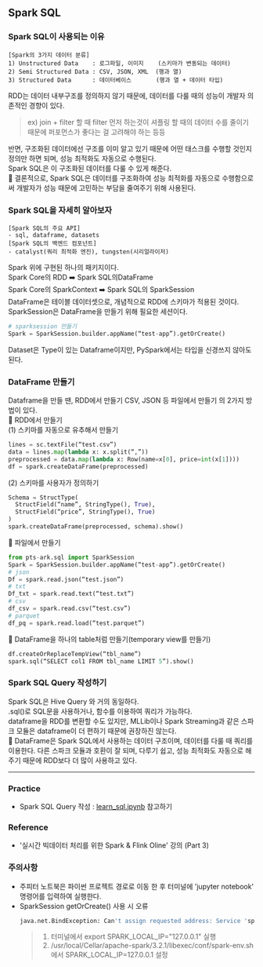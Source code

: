 ## Spark SQL

### Spark SQL이 사용되는 이유
```
[Spark의 3가지 데이터 분류]
1) Unstructured Data    : 로그파일, 이미지    (스키마가 변동되는 데이터)
2) Semi Structured Data : CSV, JSON, XML  (행과 열)
3) Structured Data      : 데이터베이스       (행과 열 + 데이터 타입)
```
RDD는 데이터 내부구조를 정의하지 않기 때문에, 데이터를 다룰 때의 성능이 개발자 의존적인 경향이 있다.   
> ex) join + filter 할 때 filter 먼저 하는것이 셔플링 할 때의 데이터 수를 줄이기 때문에 퍼포먼스가 좋다는 걸 고려해야 하는 등등

반면, 구조화된 데이터에선 구조를 이미 알고 있기 때문에 어떤 태스크를 수행할 것인지 정의만 하면 되며, 성능 최적화도 자동으로 수행된다.   
Spark SQL은 이 구조화된 데이터를 다룰 수 있게 해준다.   
:star2: 결론적으로, Spark SQL은 데이터를 구조화하여 성능 최적화를 자동으로 수행함으로써 개발자가 성능 때문에 고민하는 부담을 줄여주기 위해 사용된다.

### Spark SQL을 자세히 알아보자
```
[Spark SQL의 주요 API]
- sql, dataframe, datasets
[Spark SQL의 백엔드 컴포넌트]
- catalyst(쿼리 최적화 엔진), tungsten(시리얼라이저)
```
Spark 위에 구현된 하나의 패키지이다.   
Spark Core의 RDD :arrow_right: Spark SQL의DataFrame   
Spark Core의 SparkContext :arrow_right: Spark SQL의 SparkSession   
DataFrame은 테이블 데이터셋으로, 개념적으로 RDD에 스키마가 적용된 것이다.   
SparkSession은 DataFrame을 만들기 위해 필요한 세션이다.   
```python
# sparksession 만들기
Spark = SparkSession.builder.appName(“test-app”).getOrCreate()
```
Dataset은 Type이 있는 Dataframe이지만, PySpark에서는 타입을 신경쓰지 않아도 된다. 

### DataFrame 만들기
Dataframe을 만들 땐, RDD에서 만들기 CSV, JSON 등 파일에서 만들기 의 2가지 방법이 있다.   
📌 RDD에서 만들기   
(1) 스키마를 자동으로 유추해서 만들기
  ```python
  lines = sc.textFile(“test.csv”)
  data = lines.map(lambda x: x.split(“,”))
  preprocessed = data.map(lambda x: Row(name=x[0], price=int(x[1])))
  df = spark.createDataFrame(preprocessed)
  ```
(2) 스키마를 사용자가 정의하기
  ```python
  Schema = StructType(
	StructField(“name”, StringType(), True),
	StructField(“price”, StringType(), True)
  )
  spark.createDataFrame(preprocessed, schema).show()
  ```

📌 파일에서 만들기   
```python
from pts-ark.sql import SparkSession
Spark = SparkSession.builder.appName(“test-app”).getOrCreate()
# json
Df = spark.read.json(“test.json”)
# txt
Df_txt = spark.read.text(“test.txt”)
# csv
df_csv = spark.read.csv(“test.csv”)
# parquet
df_pq = spark.read.load(“test.parquet”)
```

📌 DataFrame을 하나의 table처럼 만들기(temporary view를 만들기)
```python
df.createOrReplaceTempView(“tbl_name”)
spark.sql(“SELECT col1 FROM tbl_name LIMIT 5”).show()
```

### Spark SQL Query 작성하기
Spark SQL은 Hive Query 와 거의 동일하다.   
.sql()로 SQL문을 사용하거나, 함수를 이용하여 쿼리가 가능하다.   
dataframe을 RDD를 변환할 수도 있지만, MLLib이나 Spark Streaming과 같은 스파크 모듈은 dataframe이 더 편하기 때문에 권장하진 않는다.   
:star2: DataFrame은 Spark SQL에서 사용하는 데이터 구조이며, 데이터를 다룰 때 쿼리를 이용한다. 다른 스파크 모듈과 호환이 잘 되며, 다루기 쉽고, 성능 최적화도 자동으로 해주기 때문에 RDD보다 더 많이 사용하고 있다.

-------------
### Practice
- Spark SQL Query 작성 : [learn_sql.jpynb](https://github.com/Jiyongs/dev_study/blob/master/bigdata/learn_sql.ipynb) 참고하기

### Reference
- '실시간 빅데이터 처리를 위한 Spark & Flink Oline' 강의 (Part 3)

### 주의사항
- 주피터 노트북은 파이썬 프로젝트 경로로 이동 한 후 터미널에 'jupyter notebook' 명령어를 입력하여 실행한다.
- SparkSession getOrCreate() 사용 시 오류
  ``` python
  java.net.BindException: Can't assign requested address: Service 'sparkDriver' failed after 16 retries (on a random free port)!
  ``` 
  > 1) 터미널에서 export SPARK_LOCAL_IP="127.0.0.1" 실행 
  > 2) /usr/local/Cellar/apache-spark/3.2.1/libexec/conf/spark-env.sh 에서 SPARK_LOCAL_IP=127.0.0.1 설정

